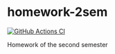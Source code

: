 # homework-2sem
[![GitHub Actions CI](https://github.com/VanyaGlazunov/homework-2sem/actions/workflows/ci.yml/badge.svg)](https://github.com/VanyaGlazunov/homework-2sem/actions/workflows/ci.yml)

Homework of the second semester
